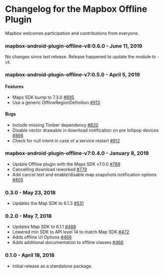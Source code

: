 # Changelog for the Mapbox Offline Plugin

Mapbox welcomes participation and contributions from everyone.

### mapbox-android-plugin-offline-v8:0.6.0 - June 11, 2019

No changes since last release. Release happened to update the module to `-v8`. 

### mapbox-android-plugin-offline-v7:0.5.0 - April 5, 2019
#### Features
- Maps SDK bump to 7.3.0 [#895](https://github.com/mapbox/mapbox-plugins-android/pull/895)
- Use a generic OfflineRegionDefinition [#913](https://github.com/mapbox/mapbox-plugins-android/pull/913)
#### Bugs
- Include missing Timber dependency [#820](https://github.com/mapbox/mapbox-plugins-android/pull/820/commits/12083e8964fd81b4cd0818bfcc2d433ba361b6fa)
- Disable vector drawable in download notification on pre lollipop devices [#866](https://github.com/mapbox/mapbox-plugins-android/pull/866)
- Check for null intent in case of a service restart [#912](https://github.com/mapbox/mapbox-plugins-android/pull/912)

### mapbox-android-plugin-offline-v7:0.4.0 - January 8, 2019
- Update Offline plugin with the Maps SDK v7.0.0 [#789](https://github.com/mapbox/mapbox-plugins-android/pull/789)
- Cancelling download reworked [#779](https://github.com/mapbox/mapbox-plugins-android/pull/779)
- Add cancel text and enable/disable map snapshots notification options [#805](https://github.com/mapbox/mapbox-plugins-android/pull/805)

### 0.3.0 - May 23, 2018
- Updates the Map SDK to 6.1.3 [#531](https://github.com/mapbox/mapbox-plugins-android/pull/531)

### 0.2.0 - May 7, 2018
- Updates Map SDK to 6.1.1 [#488](https://github.com/mapbox/mapbox-plugins-android/pull/488)
- Lowered min SDK to API level 14 to match Map SDK [#472](https://github.com/mapbox/mapbox-plugins-android/pull/472)
- Adds offline UI Options [#468](https://github.com/mapbox/mapbox-plugins-android/pull/468)
- Adds additional documentation to offline classes [#466](https://github.com/mapbox/mapbox-plugins-android/pull/466)

### 0.1.0 - April 18, 2018
- Initial release as a standalone package.
